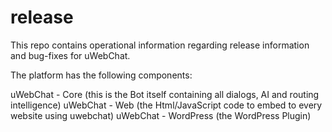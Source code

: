 # release
This repo contains operational information regarding release information and bug-fixes for uWebChat.

The platform has the following components:

uWebChat - Core (this is the Bot itself containing all dialogs, AI and routing intelligence)
uWebChat - Web (the Html/JavaScript code to embed to every website using uwebchat)
uWebChat - WordPress (the WordPress Plugin)
